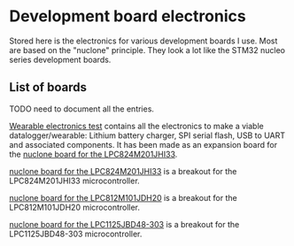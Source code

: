 # Development board electronics
Stored here is the electronics for various development boards I use. Most are based on the "nuclone" principle. They look a lot like the STM32 nucleo series development boards.
## List of boards
TODO need to document all the entries.

[Wearable electronics test](https://github.com/Squantor/squantorDevelBoards/tree/master/hardware/nuclone_LPC824M201JHI33_expansion_wearable/README.md) contains all the electronics to make a viable datalogger/wearable: Lithium battery charger, SPI serial flash, USB to UART and associated components. It has been made as an expansion board for the [nuclone board for the LPC824M201JHI33](https://github.com/Squantor/squantorDevelBoards/tree/master/hardware/nuclone_LPC824M201JHI33/README.md).

[nuclone board for the LPC824M201JHI33](https://github.com/Squantor/squantorDevelBoards/tree/master/hardware/nuclone_LPC824M201JHI33/README.md) is a breakout for the LPC824M201JHI33 microcontroller.

[nuclone board for the LPC812M101JDH20](https://github.com/Squantor/squantorDevelBoards/tree/master/hardware/nuclone_LPC812M101JDH20/README.md) is a breakout for the LPC812M101JDH20 microcontroller.

[nuclone board for the LPC1125JBD48-303](https://github.com/Squantor/squantorDevelBoards/tree/master/hardware/nuclone_LPC1125JBD48-303/README.md) is a breakout for the LPC1125JBD48-303 microcontroller.
